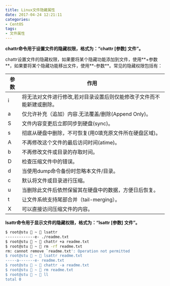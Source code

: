 ```yaml
---
title: Linux文件隐藏属性
date: 2017-04-24 12:21:11
categories:
- CentOS
tags:
- 文件属性
---
```

<!-- more -->
**chattr命令用于设置文件的隐藏权限，格式为：“chattr [参数] 文件”。**

chattr设置文件的隐藏权限，如果要将某个隐藏功能添加到文件，使用**+参数**，如果要将某个隐藏功能移出文件，使用**-参数**。常见的隐藏权限包括有：

| 参数   | 作用                                  |
| ---- | ----------------------------------- |
| i    | 将无法对文件进行修改,若对目录设置后则仅能修改子文件而不能新建或删除。 |
| a    | 仅允许补充（追加）内容.无法覆盖/删除(Append Only)。   |
| S    | 文件内容变更后立即同步到硬盘(sync)。               |
| s    | 彻底从硬盘中删除，不可恢复(用0填充原文件所在硬盘区域)。       |
| A    | 不再修改这个文件的最后访问时间(atime)。             |
| b    | 不再修改文件或目录的存取时间。                     |
| D    | 检查压缩文件中的错误。                         |
| d    | 当使用dump命令备份时忽略本文件/目录。               |
| c    | 默认将文件或目录进行压缩。                       |
| u    | 当删除此文件后依然保留其在硬盘中的数据，方便日后恢复。         |
| t    | 让文件系统支持尾部合并（tail-merging）。          |
| X    | 可以直接访问压缩文件的内容。                      |

**lsattr命令用于显示文件的隐藏权限，格式为：“lsattr [参数] 文件”。**

```bash
$ root@stu  ~  lsattr
-------------e- ./readme.txt
$ root@stu  ~  chattr +a readme.txt
$ root@stu  ~  rm -rf readme.txt
rm: cannot remove `readme.txt': Operation not permitted
$ root@stu  ~  lsattr readme.txt
-----a-------e- readme.txt
$ root@stu  ~  chattr -a readme.txt
$ root@stu  ~  rm readme.txt
$ root@stu  ~  ll
total 0
```

